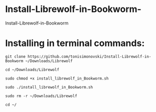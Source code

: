 # Install-Librewolf-in-Bookworm-
Install-Librewolf-in-Bookworm 

# Installing in terminal commands:

    git clone https://github.com/tonisimonovski/Install-Librewolf-in-Bookworm ~/Downloads/Librewolf

    cd ~/Downloads/Librewolf

    sudo chmod +x install_librewolf_in_Bookworm.sh
  
    sudo ./install_librewolf_in_Bookworm.sh

    sudo rm -r ~/Downloads/Librewolf

    cd ~/
  
